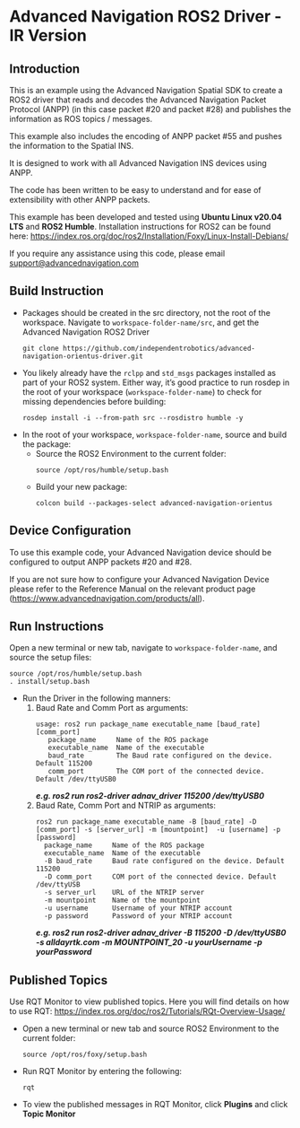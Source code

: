 # Advanced Navigation ROS2 Driver - IR Version

## Introduction

This is an example using the Advanced Navigation Spatial SDK to create a ROS2 driver that reads and decodes the Advanced Navigation Packet Protocol (ANPP) (in this case packet #20 and packet #28) and publishes the information as ROS topics / messages. 

This example also includes the encoding of ANPP packet #55 and pushes the information to the Spatial INS.

It is designed to work with all Advanced Navigation INS devices using ANPP.

The code has been written to be easy to understand and for ease of extensibility with other ANPP packets.

This example has been developed and tested using **Ubuntu Linux v20.04 LTS** and **ROS2 Humble**. Installation instructions for ROS2 can be found here: https://index.ros.org/doc/ros2/Installation/Foxy/Linux-Install-Debians/

If you require any assistance using this code, please email support@advancednavigation.com


## Build Instruction

- Packages should be created in the src directory, not the root of the workspace. Navigate to `workspace-folder-name/src`, and get the Advanced Navigation ROS2 Driver   
  ```
  git clone https://github.com/independentrobotics/advanced-navigation-orientus-driver.git
  ```
- You likely already have the `rclpp` and `std_msgs` packages installed as part of your ROS2 system. Either way, it’s good practice to run rosdep in the root of your workspace (`workspace-folder-name`) to check for missing dependencies before building:
  ```
  rosdep install -i --from-path src --rosdistro humble -y
  ```
- In the root of your workspace, `workspace-folder-name`, source and build the package:
  - Source the ROS2 Environment to the current folder:
    ```
    source /opt/ros/humble/setup.bash
    ```
  - Build your new package:
    ```
    colcon build --packages-select advanced-navigation-orientus
    ```

## Device Configuration

To use this example code, your Advanced Navigation device should be configured to output ANPP packets #20 and #28.

If you are not sure how to configure your Advanced Navigation Device please refer to the Reference Manual on the relevant product page (https://www.advancednavigation.com/products/all). 



## Run Instructions

Open a new terminal or new tab, navigate to `workspace-folder-name`, and source the setup files:
```
source /opt/ros/humble/setup.bash
. install/setup.bash
```

- Run the Driver in the following manners:
  1. Baud Rate and Comm Port as arguments:
     ```
     usage: ros2 run package_name executable_name [baud_rate] [comm_port]
        package_name     Name of the ROS package
        executable_name  Name of the executable
        baud_rate        The Baud rate configured on the device. Default 115200
        comm_port        The COM port of the connected device. Default /dev/ttyUSB0
     ```
     ***e.g. ros2 run ros2-driver adnav_driver 115200 /dev/ttyUSB0***
  2. Baud Rate, Comm Port and NTRIP as arguments:
     ```
     ros2 run package_name executable_name -B [baud_rate] -D [comm_port] -s [server_url] -m [mountpoint]  -u [username] -p [password]
       package_name     Name of the ROS package
       executable_name  Name of the executable
       -B baud_rate     Baud rate configured on the device. Default 115200
       -D comm_port     COM port of the connected device. Default /dev/ttyUSB
       -s server_url    URL of the NTRIP server
       -m mountpoint    Name of the mountpoint
       -u username      Username of your NTRIP account
       -p password      Password of your NTRIP account 
     ```
     ***e.g. ros2 run ros2-driver adnav_driver -B 115200 -D /dev/ttyUSB0 -s alldayrtk.com -m MOUNTPOINT_20  -u yourUsername -p yourPassword***


## Published Topics
Use RQT Monitor to view published topics. Here you will find details on how to use RQT: https://index.ros.org/doc/ros2/Tutorials/RQt-Overview-Usage/
- Open a new terminal or new tab and source ROS2 Environment to the current folder:
  ```
  source /opt/ros/foxy/setup.bash
  ```
- Run RQT Monitor by entering the following:
  ```
  rqt
  ```
- To view the published messages in RQT Monitor, click **Plugins** and click **Topic Monitor**
